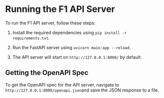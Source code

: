# Running the F1 API Server

To run the F1 API server, follow these steps:

1. Install the required dependencies using `pip install -r requirements.txt`.

2. Run the FastAPI server using `uvicorn main:app --reload`.

3. The API server will start on `http://127.0.0.1:8000/` by default.

## Getting the OpenAPI Spec

To get the OpenAPI spec for the API server, navigate to `http://127.0.0.1:8000/openapi.json`and save the JSON response to a file.
